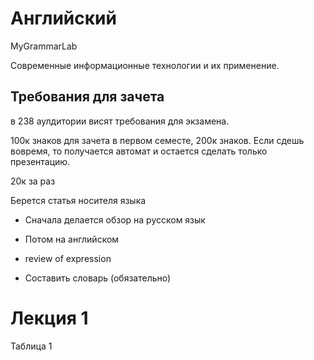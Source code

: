 # Английский

MyGrammarLab

Современные информационные технологии и их применение.

## Требования для зачета

в 238 аулдитории висят требования для экзамена.

100к знаков для зачета в первом семесте, 200к знаков. Если сдешь вовремя, то получается автомат и остается сделать только презентацию.

20к за раз

Берется статья носителя языка

-   Сначала делается обзор на русском язык

-   Потом на английском

-   review of expression

-   Составить словарь (обязательно)

# Лекция 1

Таблица 1
